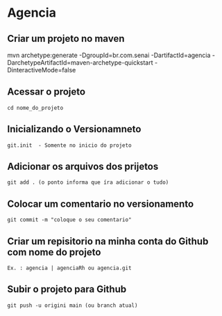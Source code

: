 # Agencia

## Criar um projeto no maven 
mvn archetype:generate -DgroupId=br.com.senai -DartifactId=agencia -DarchetypeArtifactId=maven-archetype-quickstart -DinteractiveMode=false

## Acessar o projeto 
    cd nome_do_projeto

## Inicializando o Versionamneto 
    git.init  - Somente no inicio do projeto 

## Adicionar os arquivos dos prijetos 
    git add . (o ponto informa que íra adicionar o tudo)

## Colocar um comentario no versionamento
    git commit -m "coloque o seu comentario"

## Criar um repisitorio na minha conta do Github com nome do projeto 
    Ex. : agencia | agenciaRh ou agencia.git 

## Subir o projeto para Github 
    git push -u origini main (ou branch atual)